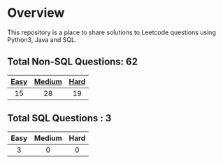 # Overview

This repository is a place to share solutions to Leetcode questions using Python3, Java and SQL.


## Total Non-SQL Questions: 62

| [Easy](https://github.com/ezryn-zaharoff/leetcode-solutions/tree/master/01-easy) | [Medium](https://github.com/ezryn-zaharoff/leetcode-solutions/tree/master/02-medium) | [Hard](https://github.com/ezryn-zaharoff/leetcode-solutions/tree/master/03-hard) |
|:----:|:------:|:----:|
|  15  |   28   |  19  |


## Total SQL Questions : 3

| Easy | Medium | Hard |
|:----:|:------:|:----:|
|   3  |    0   |   0  |
